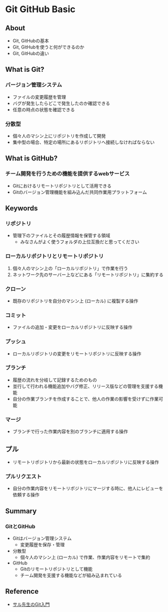 # Git GitHub Basic

## About
- Git, GitHubの基本
- Git, GitHubを使うと何ができるのか
- Git, GitHubの違い

## What is Git?
### バージョン管理システム
- ファイルの変更履歴を管理
- バグが発生したらどこで発生したのか確認できる
- 任意の時点の状態を確認できる
### 分散型
- 個々人のマシン上にリポジトリを作成して開発
- 集中型の場合、特定の場所にあるリポジトリへ接続しなければならない

## What is GitHub?
### チーム開発を行うための機能を提供するwebサービス
- Gitにおけるリモートリポジトリとして活用できる
- Gitのバージョン管理機能を組み込んだ共同作業用プラットフォーム

## Keywords
### リポジトリ
- 管理下のファイルとその履歴情報を保管する領域
    - みなさんがよく使うフォルダの上位互換だと思ってください
### ローカルリポジトリとリモートリポジトリ
1. 個々人のマシン上の「ローカルリポジトリ」で作業を行う
2. ネットワーク先のサーバー上などにある「リモートリポジトリ」に集約する
### クローン
- 既存のリポジトリを自分のマシン上 (ローカル) に複製する操作
### コミット
- ファイルの追加・変更をローカルリポジトリに反映する操作
### プッシュ
- ローカルリポジトリの変更をリモートリポジトリに反映する操作
### ブランチ
- 履歴の流れを分岐して記録するためのもの
- 並行して行われる機能追加やバグ修正、リリース版などの管理を支援する機能
- 自分の作業ブランチを作成することで、他人の作業の影響を受けずに作業可能
### マージ
- ブランチで行った作業内容を別のブランチに適用する操作
## プル
- リモートリポジトリから最新の状態をローカルリポジトリに反映する操作
### プルリクエスト
- 自分の作業内容をリモートリポジトリにマージする時に、他人にレビューを依頼する操作

## Summary
### GitとGitHub
- Gitはバージョン管理システム
    - 変更履歴を保存・管理
- 分散型
    - 個々人のマシン上 (ローカル) で作業、作業内容をリモートで集約
- GitHub
    - Gitのリモートリポジトリとして機能
    - チーム開発を支援する機能などが組み込まれている

## Reference
- [サル先生のGit入門](https://backlog.com/ja/git-tutorial/intro/01/)
